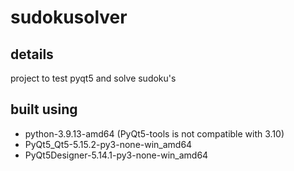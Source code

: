 # sudokusolver

## details
project to test pyqt5 and solve sudoku's

## built using
- python-3.9.13-amd64 (PyQt5-tools is not compatible with 3.10)
- PyQt5_Qt5-5.15.2-py3-none-win_amd64
- PyQt5Designer-5.14.1-py3-none-win_amd64

